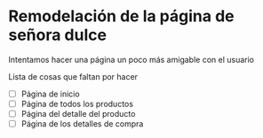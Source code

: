 #  Remodelación de la página de señora dulce
Intentamos hacer una página un poco más amigable con el usuario 

Lista de cosas que faltan por hacer

- [ ] Página de inicio
- [ ] Página de todos los productos
- [ ] Página del detalle del producto
- [ ] Página de los detalles de compra 
